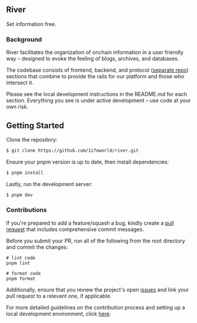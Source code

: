 ## River

Set information free.

### Background

River facilitates the organization of onchain information in a user friendly way – designed to evoke the feeling of blogs, archives, and databases.

The codebase consists of frontend, backend, and protocol ([separate repo](https://github.com/1ifeworld/river-contracts)) sections that combine to provide the rails for our platform and those who intersect it.

Please see the local development instructions in the README.md for each section. Everything you see is under active development – use code at your own risk.

## Getting Started

Clone the repository:

```bash
$ git clone https://github.com/1ifeworld/river.git
```

Ensure your pnpm version is up to date, then install dependencies:

```bash
$ pnpm install
```

Lastly, run the development server:

```bash
$ pnpm dev
```

### Contributions

If you're prepared to add a feature/squash a bug, kindly create a [pull request](https://github.com/1ifeworld/river/pulls) that includes comprehensive commit messages. 

Before you submit your PR, run all of the following from the root directory and commit the changes:

```
# lint code
pnpm lint

# format code
pnpm format
```

Additionally, ensure that you review the project's open [issues](https://github.com/1ifeworld/river/issues) and link your pull request to a relevant one, if applicable.

For more detailed guidelines on the contribution process and setting up a local development environment, click [here](./CONTRIBUTING.md).
